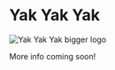 # Yak Yak Yak

![Yak Yak Yak bigger logo](https://user-images.githubusercontent.com/67646317/115651752-cc1de600-a2f9-11eb-9f4a-bbec4b9cbddc.png)

More info coming soon!

